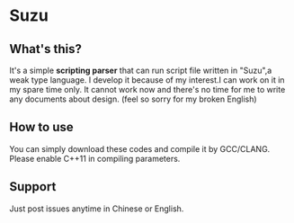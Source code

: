 # Suzu
## What's this?
It's a simple **scripting parser** that can run script file written in "Suzu",a weak type language.
I develop it because of my interest.I can work on it in my spare time only.
It cannot work now and there's no time for me to write any documents about design.
(feel so sorry for my broken English)

## How to use
You can simply download these codes and compile it by GCC/CLANG.
Please enable C++11 in compiling parameters.

## Support

Just post issues anytime in Chinese or English.


